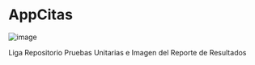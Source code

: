 # AppCitas

![image](https://user-images.githubusercontent.com/54387793/204986021-a4b31924-57f9-492a-add7-dcdbdf6d4d1e.png)

Liga Repositorio Pruebas Unitarias e Imagen del Reporte de Resultados
